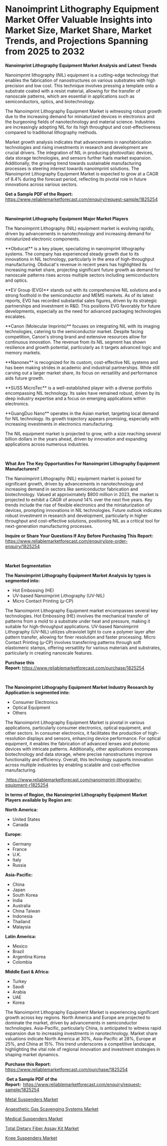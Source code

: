 <p><h1>Nanoimprint Lithography Equipment Market Offer Valuable Insights into Market Size, Market Share, Market Trends, and Projections Spanning from 2025 to 2032</h1></p><p><strong>Nanoimprint Lithography Equipment Market Analysis and Latest Trends</strong></p>
<p><p>Nanoimprint lithography (NIL) equipment is a cutting-edge technology that enables the fabrication of nanostructures on various substrates with high precision and low cost. This technique involves pressing a template onto a substrate coated with a resist material, allowing for the transfer of nanoscale patterns, which are essential in applications such as semiconductors, optics, and biotechnology. </p><p>The Nanoimprint Lithography Equipment Market is witnessing robust growth due to the increasing demand for miniaturized devices in electronics and the burgeoning fields of nanotechnology and material science. Industries are increasingly adopting NIL for its high throughput and cost-effectiveness compared to traditional lithography methods. </p><p>Market growth analysis indicates that advancements in nanofabrication technologies and rising investments in research and development are crucial drivers. The integration of NIL in producing photovoltaic devices, data storage technologies, and sensors further fuels market expansion. Additionally, the growing trend towards sustainable manufacturing processes is steering interest towards nanoimprint solutions. The Nanoimprint Lithography Equipment Market is expected to grow at a CAGR of 8.4% during the forecast period, reflecting its pivotal role in future innovations across various sectors.</p></p>
<p><strong>Get a Sample PDF of the Report:&nbsp;</strong> <a href="https://www.reliablemarketforecast.com/enquiry/request-sample/1825254?utm_campaign=3572&utm_medium=2&utm_source=Github&utm_content=ia&utm_term=09042025&utm_id=nanoimprint-lithography-equipment">https://www.reliablemarketforecast.com/enquiry/request-sample/1825254</a></p>
<p>&nbsp;</p>
<p><strong>Nanoimprint Lithography Equipment Major Market Players</strong></p>
<p><p>The Nanoimprint Lithography (NIL) equipment market is evolving rapidly, driven by advancements in nanotechnology and increasing demand for miniaturized electronic components.</p><p>**Obducat** is a key player, specializing in nanoimprint lithography systems. The company has experienced steady growth due to its innovations in NIL technology, particularly in the area of high-throughput manufacturing. Obducat's revenue in recent years has highlighted its increasing market share, projecting significant future growth as demand for nanoscale patterns rises across multiple sectors including semiconductors and optics.</p><p>**EV Group (EVG)** stands out with its comprehensive NIL solutions and a strong foothold in the semiconductor and MEMS markets. As of its latest reports, EVG has recorded substantial sales figures, driven by its strategic partnerships and investment in R&D. This positions EVG favorably for future developments, especially as the need for advanced packaging technologies escalates.</p><p>**Canon (Molecular Imprints)** focuses on integrating NIL with its imaging technologies, catering to the semiconductor market. Despite facing competition, Canon's strong brand and extensive resources allow for continuous innovation. The revenue from its NIL segment has shown resilience and growth potential, particularly as it targets advanced logic and memory markets.</p><p>**Nanonex** is recognized for its custom, cost-effective NIL systems and has been making strides in academic and industrial partnerships. While still carving out a larger market share, its focus on versatility and performance aids future growth.</p><p>**SUSS MicroTec** is a well-established player with a diverse portfolio encompassing NIL technology. Its sales have remained robust, driven by its deep industry expertise and a focus on emerging applications within electronics.</p><p>**GuangDuo Nano** operates in the Asian market, targeting local demand for NIL technology. Its growth trajectory appears promising, especially with increasing investments in electronics manufacturing.</p><p>The NIL equipment market is projected to grow, with a size reaching several billion dollars in the years ahead, driven by innovation and expanding applications across numerous industries.</p></p>
<p>&nbsp;</p>
<p><strong>What Are The Key Opportunities For Nanoimprint Lithography Equipment Manufacturers?</strong></p>
<p><p>The Nanoimprint Lithography (NIL) equipment market is poised for significant growth, driven by advancements in nanotechnology and increasing demand in sectors like semiconductor fabrication and biotechnology. Valued at approximately $800 million in 2023, the market is projected to exhibit a CAGR of around 14% over the next five years. Key trends include the rise of flexible electronics and the miniaturization of devices, prompting innovations in NIL technologies. Future outlook indicates robust investment in research and development, particularly in higher throughput and cost-effective solutions, positioning NIL as a critical tool for next-generation manufacturing processes.</p></p>
<p><strong>Inquire or Share Your Questions If Any Before Purchasing This Report:</strong> <a href="https://www.reliablemarketforecast.com/enquiry/pre-order-enquiry/1825254?utm_campaign=3572&utm_medium=2&utm_source=Github&utm_content=ia&utm_term=09042025&utm_id=nanoimprint-lithography-equipment">https://www.reliablemarketforecast.com/enquiry/pre-order-enquiry/1825254</a></p>
<p>&nbsp;</p>
<p><strong>Market Segmentation</strong></p>
<p><strong>The Nanoimprint Lithography Equipment Market Analysis by types is segmented into:</strong></p>
<p><ul><li>Hot Embossing (HE)</li><li>UV-based Nanoimprint Lithography (UV-NIL)</li><li>Micro Contact Printing (µ-CP)</li></ul></p>
<p><p>The Nanoimprint Lithography Equipment market encompasses several key technologies. Hot Embossing (HE) involves the mechanical transfer of patterns from a mold to a substrate under heat and pressure, making it suitable for high-throughput applications. UV-based Nanoimprint Lithography (UV-NIL) utilizes ultraviolet light to cure a polymer layer after pattern transfer, allowing for finer resolution and faster processing. Micro Contact Printing (µ-CP) involves transferring patterns through soft elastomeric stamps, offering versatility for various materials and substrates, particularly in creating nanoscale features.</p></p>
<p><strong>Purchase this Report:&nbsp;</strong><a href="https://www.reliablemarketforecast.com/purchase/1825254?utm_campaign=3572&utm_medium=2&utm_source=Github&utm_content=ia&utm_term=09042025&utm_id=nanoimprint-lithography-equipment">https://www.reliablemarketforecast.com/purchase/1825254</a></p>
<p>&nbsp;</p>
<p><strong>The Nanoimprint Lithography Equipment Market Industry Research by Application is segmented into:</strong></p>
<p><ul><li>Consumer Electronics</li><li>Optical Equipment</li><li>Others</li></ul></p>
<p><p>The Nanoimprint Lithography Equipment Market is pivotal in various applications, particularly consumer electronics, optical equipment, and other sectors. In consumer electronics, it facilitates the production of high-resolution displays and sensors, enhancing device performance. For optical equipment, it enables the fabrication of advanced lenses and photonic devices with intricate patterns. Additionally, other applications encompass biotechnology and data storage, where precise nanostructures improve functionality and efficiency. Overall, this technology supports innovation across multiple industries by enabling scalable and cost-effective manufacturing.</p></p>
<p><a href="https://www.reliablemarketforecast.com/nanoimprint-lithography-equipment-r1825254?utm_campaign=3572&utm_medium=2&utm_source=Github&utm_content=ia&utm_term=09042025&utm_id=nanoimprint-lithography-equipment">&nbsp;https://www.reliablemarketforecast.com/nanoimprint-lithography-equipment-r1825254</a></p>
<p><strong>In terms of Region, the Nanoimprint Lithography Equipment Market Players available by Region are:</strong></p>
<p>
    <p> <strong> North America: </strong>
        <ul>
            <li>United States</li>
            <li>Canada</li>
        </ul>
        </p> 
    <p> <strong> Europe: </strong>
        <ul>
            <li>Germany</li>
            <li>France</li>
            <li>U.K.</li>
            <li>Italy</li>
            <li>Russia</li>
        </ul>
        </p> 
    <p> <strong> Asia-Pacific: </strong>
        <ul>
            <li>China</li>
            <li>Japan</li>
            <li>South Korea</li>
            <li>India</li>
            <li>Australia</li>
            <li>China Taiwan</li>
            <li>Indonesia</li>
            <li>Thailand</li>
            <li>Malaysia</li>
        </ul>
        </p> 
    <p> <strong> Latin America: </strong>
        <ul>
            <li>Mexico</li>
            <li>Brazil</li>
            <li>Argentina Korea</li>
            <li>Colombia</li>
        </ul>
        </p> 
    <p> <strong> Middle East & Africa: </strong>
        <ul>
            <li>Turkey</li>
            <li>Saudi</li>
            <li>Arabia</li>
            <li>UAE</li>
            <li>Korea</li>
        </ul>
    </p>
    </p>
<p><p>The Nanoimprint Lithography Equipment Market is experiencing significant growth across key regions. North America and Europe are projected to dominate the market, driven by advancements in semiconductor technologies. Asia-Pacific, particularly China, is anticipated to witness rapid expansion due to increasing investments in nanotechnology. Market share valuations indicate North America at 30%, Asia-Pacific at 28%, Europe at 25%, and China at 15%. This trend underscores a competitive landscape, highlighting the vital role of regional innovation and investment strategies in shaping market dynamics.</p></p>
<p><strong>Purchase this Report: </strong><a href="https://www.reliablemarketforecast.com/purchase/1825254?utm_campaign=3572&utm_medium=2&utm_source=Github&utm_content=ia&utm_term=09042025&utm_id=nanoimprint-lithography-equipment">https://www.reliablemarketforecast.com/purchase/1825254</a></p>
<p>&nbsp;<strong>Get a Sample PDF of the Report:&nbsp;&nbsp;</strong><a href="https://www.reliablemarketforecast.com/enquiry/request-sample/1825254?utm_campaign=3572&utm_medium=2&utm_source=Github&utm_content=ia&utm_term=09042025&utm_id=nanoimprint-lithography-equipment">https://www.reliablemarketforecast.com/enquiry/request-sample/1825254</a></p>
<p><strong></strong></p>
<p><p><a href="https://www.linkedin.com/pulse/influencing-factors-metal-suspenders-market-insights-growth-z5nqf?utm_campaign=3572&utm_medium=2&utm_source=Github&utm_content=ia&utm_term=09042025&utm_id=nanoimprint-lithography-equipment">Metal Suspenders Market</a></p><p><a href="https://www.linkedin.com/pulse/forecasting-future-anaesthetic-gas-scavenging-systems-market-dt2mf?utm_campaign=3572&utm_medium=2&utm_source=Github&utm_content=ia&utm_term=09042025&utm_id=nanoimprint-lithography-equipment">Anaesthetic Gas Scavenging Systems Market</a></p><p><a href="https://www.linkedin.com/pulse/comprehensive-overview-medical-suspenders-market-competitive-pwfyf?utm_campaign=3572&utm_medium=2&utm_source=Github&utm_content=ia&utm_term=09042025&utm_id=nanoimprint-lithography-equipment">Medical Suspenders Market</a></p><p><a href="https://www.linkedin.com/pulse/total-dietary-fiber-assay-kit-market-analysis-new-trends-size-6yfgf?utm_campaign=3572&utm_medium=2&utm_source=Github&utm_content=ia&utm_term=09042025&utm_id=nanoimprint-lithography-equipment">Total Dietary Fiber Assay Kit Market</a></p><p><a href="https://www.linkedin.com/pulse/knee-suspenders-market-trend-expected-grow-rapidly-projected-r7fjf?utm_campaign=3572&utm_medium=2&utm_source=Github&utm_content=ia&utm_term=09042025&utm_id=nanoimprint-lithography-equipment">Knee Suspenders Market</a></p></p>